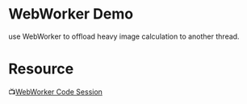 # WebWorker Demo

use WebWorker to offload heavy image calculation to another thread.

# Resource

:tv:[WebWorker Code Session](https://www.youtube.com/watch?v=X57mh8tKkgE)
